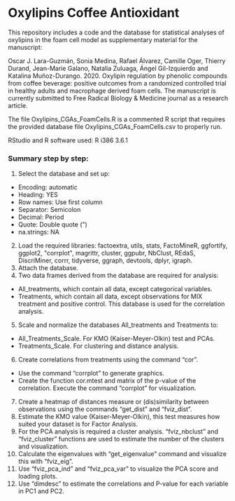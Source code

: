 # Oxylipins Coffee Antioxidant

This repository includes a code and the database for statistical analyses of oxylipins in the foam cell model as supplementary material for the manuscript:  

Oscar J. Lara-Guzmán, Sonia Medina, Rafael Álvarez, Camille Oger, Thierry Durand, Jean-Marie Galano, Natalia Zuluaga, Ángel Gil-Izquierdo and Katalina Muñoz-Durango. 2020. Oxylipin regulation by phenolic compounds from coffee beverage:  positive outcomes from a randomized controlled trial in healthy adults and macrophage derived foam cells. 
The manuscript is currently submitted to Free Radical Biology & Medicine journal as a research article.

The file Oxylipins_CGAs_FoamCells.R is a commented R script that requires the provided database file Oxylipins_CGAs_FoamCells.csv to properly run.  

RStudio and R software used: R i386 3.6.1


### Summary step by step:
1.	Select the database and set up:
-	Encoding: automatic
-	Heading: YES
-	Row names: Use first column
-	Separator: Semicolon
-	Decimal: Period
-	Quote: Double quote (")
-	na.strings: NA
2.	Load the required libraries: factoextra, utils, stats, FactoMineR, ggfortify, ggplot2, "corrplot", magrittr, cluster, ggpubr, NbClust, REdaS, DiscriMiner, corrr, tidyverse, ggraph, devtools, dplyr, igraph.
3.	Attach the database.
4.	Two data frames derived from the database are required for analysis:
-	All_treatments, which contain all data, except categorical variables.
-	Treatments, which contain all data, except observations for MIX treatment and positive control. This database is used for the correlation analysis.
5.	Scale and normalize the databases All_treatments and Treatments to:
-	All_Treatments_Scale.  For KMO (Kaiser-Meyer-Olkin) test and PCAs.
-	Treatments_Scale. For clustering and distance analysis.
6.	Create correlations from treatments using the command “cor”.
-	Use the command “corrplot” to generate graphics.
-	Create the function cor.mtest and matrix of the p-value of the correlation. Execute the command “corrplot” for visualization.
7.	Create a heatmap of distances measure or (dis)similarity between observations using the commands “get_dist” and  “fviz_dist”.
8.	Estimate the KMO value (Kaiser-Meyer-Olkin), this test measures how suited your dataset is for Factor Analysis.
9.	For the PCA analysis is required a cluster analysis. “fviz_nbclust” and “fviz_cluster” functions are used to estimate the number of the clusters and visualization.
10.	Calculate the eigenvalues with “get_eigenvalue” command and visualize this with “fviz_eig”.
11.	Use “fviz_pca_ind” and “fviz_pca_var” to visualize the PCA score and loading plots.
12.	Use  “dimdesc”  to estimate the correlations and P-value for each variable in PC1 and PC2.
